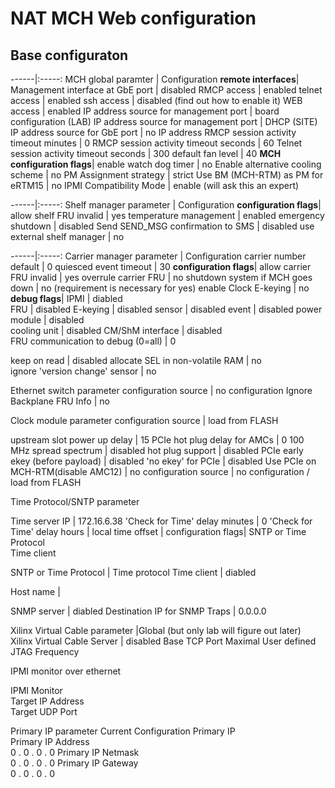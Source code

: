# NAT MCH Web configuration

## Base configuraton
------|:-----:
MCH global paramter | Configuration
**remote interfaces**|
Management interface at GbE port | disabled
RMCP access | enabled
telnet access | enabled
ssh access | disabled (find out how to enable it)
WEB access | enabled 
IP address source for management port | board configuration (LAB)
IP address source for management port | DHCP (SITE)
IP address source for GbE port | no IP address
RMCP session activity timeout minutes | 0
RMCP session activity timeout seconds | 60
Telnet session activity timeout seconds | 300
default fan level | 40
**MCH configuration flags**|
enable watch dog timer | no
Enable alternative cooling scheme | no
PM Assignment strategy | strict
Use BM (MCH-RTM) as PM for eRTM15 | no
IPMI Compatibility Mode | enable (will ask this an expert)

------|:-----:
Shelf manager parameter | Configuration
**configuration flags**|
allow shelf FRU invalid | yes
temperature management	| enabled
emergency shutdown | disabled
Send SEND_MSG confirmation to SMS | disabled
use external shelf manager | no

------|:-----:
Carrier manager parameter | Configuration
carrier number default | 0
quiesced event timeout | 30
**configuration flags**|
allow carrier FRU invalid | yes
overrule carrier FRU | no
shutdown system if MCH goes down | no (requirement is necessary for yes)
enable Clock E-keying | no 
**debug flags**|
IPMI | diabled	
FRU	| disabled 
E-keying	| disabled 
sensor	| disabled 
event	| disabled 
power module | disabled 	 
cooling unit	| disabled 
CM/ShM interface	| disabled  
FRU communication to debug (0=all) |	 0

keep on read	| disabled
allocate SEL in non-volatile RAM | no	
ignore 'version change' sensor | no

Ethernet switch parameter
configuration source	| no configuration
Ignore Backplane FRU Info | no

Clock module parameter
configuration source | load from FLASH


upstream slot power up delay |	15 
PCIe hot plug delay for AMCs |	0 
100 MHz spread spectrum	 | disabled
hot plug support	| disabled 
PCIe early ekey (before payload) | disabled	
'no ekey' for PCIe	 | disabled 
Use PCIe on MCH-RTM(disable AMC12) | no
configuration source | no configuration / load from FLASH


Time Protocol/SNTP parameter

Time server IP	| 172.16.6.38 
'Check for Time' delay minutes	| 0
'Check for Time' delay hours |
local time offset | 
configuration flags|
SNTP or Time Protocol	
Time client

SNTP or Time Protocol	| Time protocol
Time client | diabled

Host name | 

SNMP server	| diabled
Destination IP for SNMP Traps | 0.0.0.0





Xilinx Virtual Cable parameter |Global (but only lab will figure out later)
Xilinx Virtual Cable Server | disabled
Base TCP Port
Maximal User defined JTAG Frequency  


IPMI monitor over ethernet

IPMI Monitor	
Target IP Address	
Target UDP Port


Primary IP parameter	Current Configuration
Primary IP	
Primary IP Address	
0 .  0 .  0 . 0
Primary IP Netmask	
0 .  0 .  0 . 0
Primary IP Gateway	
0 .  0 .  0 . 0

```
